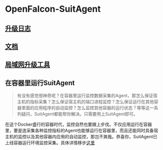 # OpenFalcon-SuitAgent

## [升级日志](https://github.com/DevopsJK/SuitAgent/wiki/updateLog)

## [文档](https://github.com/DevopsJK/SuitAgent/wiki)

## [局域网升级工具](https://github.com/DevopsJK/SuitAgentUpdateTool)



## 在容器里运行SuitAgent

> 有没有感觉很神奇呢？在容器里运行监控数据采集的Agent，那怎么保证宿主机的指标采集？怎么保证宿主机的端口进程监控？怎么保证运行在其他容器里面的应用程序的自动监控？怎么监控其他容器的运行状态？等等这一系列疑问，SuitAgent都能帮你解决。只需要用上SuitAgent即可。

在这个Docker盛行的容器时代，监控自然也要跟上步伐。不仅应用运行在容器里，要是连采集各种监控指标的Agent也能够运行在容器里，而且还能同时具备宿主机的监控以及其他容器内应用的自动监控，那岂不爽哉。恭喜你，SuitAgent已上线容器运行环境监控采集。具体详情移步[这里](https://github.com/DevopsJK/SuitAgent/wiki/containerRuntime)

